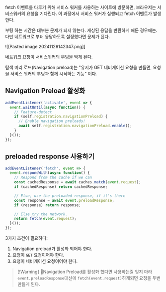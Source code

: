 fetch 이벤트를 다루기 위해 서비스 워커를 사용하는 사이트에 방문하면, 브라우저는 서비스워커의 요청을 기다린다. 이  과정에서 서비스 워커가 실행되고 fetch 이벤트가 발생한다.

부팅 하는 시간은 대부분 문제가 되지 않는다. 캐싱된 응답을 반환하게 해둔 경우에는. 다만 네트워크로 부터 응답하도록 설정했다면 문제가 된다.

![[Pasted image 20241128142347.png]]

네트워크 요청이 서비스워커의 부팅을 막게 된다.

탐색 미리 로드(Navigation preload)는  "유저가 GET 네비게이션 요청을 만들면, 요청을 서비스 워커의 부팅과 함께 시작하는 기능" 이다.

## Navigation Preload 활성화

```js
addEventListener('activate', event => {
  event.waitUntil(async function() {
    // Feature-detect
    if (self.registration.navigationPreload) {
      // Enable navigation preloads!
      await self.registration.navigationPreload.enable();
    }
  }());
});
```

## preloaded response 사용하기

```js
addEventListener('fetch', event => {
  event.respondWith(async function() {
    // Respond from the cache if we can
    const cachedResponse = await caches.match(event.request);
    if (cachedResponse) return cachedResponse;

    // Else, use the preloaded response, if it's there
    const response = await event.preloadResponse;
    if (response) return response;

    // Else try the network.
    return fetch(event.request);
  }());
});
```

3가지 조건이 필요하다:
1. Navigation preload가 활성화 되어야 한다.
2. 요청이 `GET` 요청이어야 한다.
3. 요청이 네비게이션 요청이어야 한다.


> [!Warning] Navigation Preload를 활성화 했다면 사용하는걸 잊지 마라
> `event.preloadResponse`대신에 `fetch(event.request)`하게되면 요청을 두번 만들게 된다.





